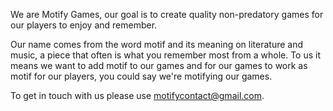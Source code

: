 We are Motify Games, our goal is to create quality non-predatory games for our players to enjoy and remember. 

Our name comes from the word motif and its meaning on literature and music, a piece that often is what you remember most from a whole. To us it means we want to add motif to our games and for our games to work as motif for our players, you could say we're motifying our games.

To get in touch with us please use motifycontact@gmail.com.
<!--

**Here are some ideas to get you started:**

🙋‍♀️ A short introduction - what is your organization all about?
🌈 Contribution guidelines - how can the community get involved?
👩‍💻 Useful resources - where can the community find your docs? Is there anything else the community should know?
🍿 Fun facts - what does your team eat for breakfast?
🧙 Remember, you can do mighty things with the power of [Markdown](https://docs.github.com/github/writing-on-github/getting-started-with-writing-and-formatting-on-github/basic-writing-and-formatting-syntax)
-->
